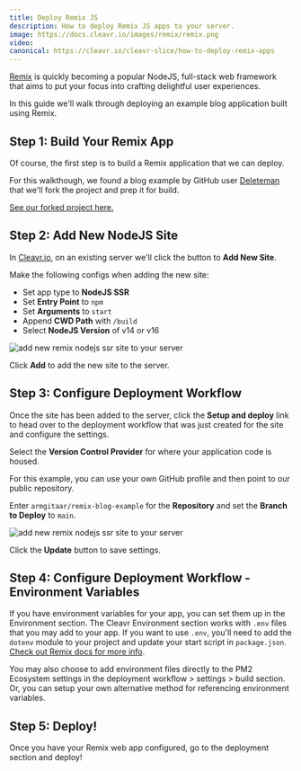 ```yaml
---
title: Deploy Remix JS
description: How to deploy Remix JS apps to your server.
image: https://docs.cleavr.io/images/remix/remix.png
video:
canonical: https://cleavr.io/cleavr-slice/how-to-deploy-remix-apps
---
```


<you-tube video="cfiARc4DAz4"></you-tube>

[Remix](https://remix.run/) is quickly becoming a popular NodeJS, full-stack web framework that aims to put your focus into crafting delightful user experiences.

In this guide we'll walk through deploying an example blog application built using Remix.

## Step 1: Build Your Remix App

Of course, the first step is to build a Remix application that we can deploy.

For this walkthough, we found a blog example by GitHub user [Deleteman](https://github.com/deleteman/remix-blog-example) that we'll fork the project and prep it for build.

[See our forked project here.](https://github.com/armgitaar/remix-blog-example)

## Step 2: Add New NodeJS Site

In [Cleavr.io](https://cleavr.io), on an existing server we'll click the button to **Add New Site**.

Make the following configs when adding the new site:

- Set app type to **NodeJS SSR**
- Set **Entry Point** to `npm`
- Set **Arguments** to `start`
- Append **CWD Path** with `/build`
- Select **NodeJS Version** of v14 or v16

![add new remix nodejs ssr site to your server](/images/remix/node-ssr-site-new.png)

Click **Add** to add the new site to the server.

## Step 3: Configure Deployment Workflow

Once the site has been added to the server, click the **Setup and deploy** link to head over to the deployment workflow that was just created for the site and configure the settings.

Select the **Version Control Provider** for where your application code is housed.

For this example, you can use your own GitHub profile and then point to our public repository.

Enter `armgitaar/remix-blog-example` for the **Repository** and set the **Branch to Deploy** to `main`.

![add new remix nodejs ssr site to your server](/images/remix/setup-code-repo.png)

Click the **Update** button to save settings.

## Step 4: Configure Deployment Workflow - Environment Variables

If you have environment variables for your app, you can set them up in the Environment section. The Cleavr Environment section works with `.env` files that you may add to your app. If you want to use `.env`, you'll
need to add the `dotenv` module to your project and update your start script in `package.json`. [Check out Remix docs for more info](https://remix.run/docs/en/v1/guides/envvars#server-environment-variables).

You may also choose to add environment files directly to the PM2 Ecosystem settings in the deployment workflow > settings > build section. Or, you can setup your own alternative method for referencing environment variables.

## Step 5: Deploy!

Once you have your Remix web app configured, go to the deployment section and deploy!
